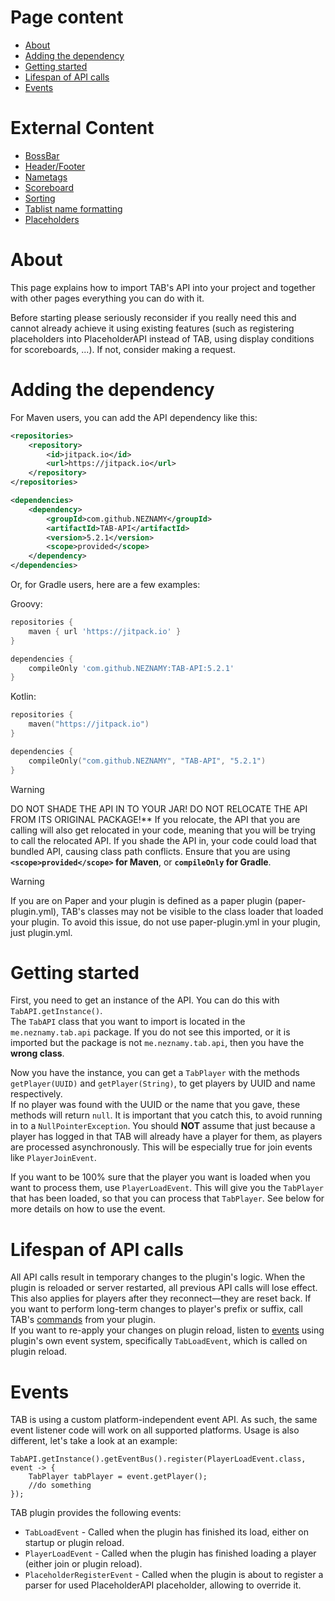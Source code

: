 # Page content
* [About](#about)
* [Adding the dependency](#adding-the-dependency)
* [Getting started](#getting-started)
* [Lifespan of API calls](#lifespan-of-api-calls)
* [Events](#Events)

# External Content
* [BossBar](https://github.com/NEZNAMY/TAB/wiki/Feature-guide:-Bossbar#api)
* [Header/Footer](https://github.com/NEZNAMY/TAB/wiki/Feature-guide:-Header-&-Footer#api)
* [Nametags](https://github.com/NEZNAMY/TAB/wiki/Feature-guide:-Nametags#api)
* [Scoreboard](https://github.com/NEZNAMY/TAB/wiki/Feature-guide:-Scoreboard#api)
* [Sorting](https://github.com/NEZNAMY/TAB/wiki/Feature-guide:-Sorting-players-in-tablist#api)
* [Tablist name formatting](https://github.com/NEZNAMY/TAB/wiki/Feature-guide:-Tablist-name-formatting#api)
* [Placeholders](https://github.com/NEZNAMY/TAB/wiki/Placeholders#api)

# About
This page explains how to import TAB's API into your project and together with other pages everything you can do with it.

Before starting please seriously reconsider if you really need this and cannot already achieve it using existing features (such as registering placeholders into PlaceholderAPI instead of TAB, using display conditions for scoreboards, ...). If not, consider making a request.

# Adding the dependency

For Maven users, you can add the API dependency like this:

```xml
<repositories>
    <repository>
        <id>jitpack.io</id>
        <url>https://jitpack.io</url>
    </repository>
</repositories>

<dependencies>
    <dependency>
        <groupId>com.github.NEZNAMY</groupId>
        <artifactId>TAB-API</artifactId>
        <version>5.2.1</version>
        <scope>provided</scope>
    </dependency>
</dependencies>
 ```

Or, for Gradle users, here are a few examples:

Groovy:
```groovy
repositories {
    maven { url 'https://jitpack.io' }
}

dependencies {
    compileOnly 'com.github.NEZNAMY:TAB-API:5.2.1'
}
```

Kotlin:
```kotlin
repositories {
    maven("https://jitpack.io")
}

dependencies {
    compileOnly("com.github.NEZNAMY", "TAB-API", "5.2.1")
}
```

> [!WARNING]
> DO NOT SHADE THE API IN TO YOUR JAR! DO NOT RELOCATE THE API FROM ITS ORIGINAL PACKAGE!**
> If you relocate, the API that you are calling will also get relocated in your code, meaning that you will be trying to call the relocated API. If you shade the API in, your code could load that bundled API, causing class path conflicts.
Ensure that you are using **`<scope>provided</scope>` for Maven**, or **`compileOnly` for Gradle**.

> [!WARNING]
> If you are on Paper and your plugin is defined as a paper plugin (paper-plugin.yml), TAB's classes may not be visible to the class loader that loaded your plugin. To avoid this issue, do not use paper-plugin.yml in your plugin, just plugin.yml.

# Getting started
First, you need to get an instance of the API.
You can do this with `TabAPI.getInstance()`.  
The `TabAPI` class that you want to import is located in the `me.neznamy.tab.api` package.
If you do not see this imported,
or it is imported but the package is not `me.neznamy.tab.api`, then you have the **wrong class**.

Now you have the instance, you can get a `TabPlayer` with the methods `getPlayer(UUID)` and `getPlayer(String)`, to get players by UUID and name respectively.  
If no player was found with the UUID or the name that you gave, these methods will return `null`. It is important that you catch this, to avoid running in to a `NullPointerException`. You should **NOT** assume that just because a player has logged in that TAB will already have a player for them, as players are processed asynchronously. This will be especially true for join events like `PlayerJoinEvent`.

If you want to be 100% sure that the player you want is loaded when you want to process them, use `PlayerLoadEvent`.
This will give you the `TabPlayer` that has been loaded, so that you can process that `TabPlayer`.
See below for more details on how to use the event.

# Lifespan of API calls
All API calls result in temporary changes to the plugin's logic.
When the plugin is reloaded or server restarted, all previous API calls will lose effect.
This also applies for players after they reconnect—they are reset back.
If you want to perform long-term changes to player's prefix or suffix,
call TAB's [commands](https://github.com/NEZNAMY/TAB/wiki/Commands-&-Permissions) from your plugin.  
If you want to re-apply your changes on plugin reload, listen to [events](#events) using plugin's own event system,
specifically `TabLoadEvent`, which is called on plugin reload.

# Events
TAB is using a custom platform-independent event API. As such, the same event listener code will work on all supported platforms. Usage is also different, let's take a look at an example:
```
TabAPI.getInstance().getEventBus().register(PlayerLoadEvent.class, event -> {
    TabPlayer tabPlayer = event.getPlayer();
    //do something
});
```
TAB plugin provides the following events:
* `TabLoadEvent` - Called when the plugin has finished its load, either on startup or plugin reload.
* `PlayerLoadEvent` - Called when the plugin has finished loading a player (either join or plugin reload).
* `PlaceholderRegisterEvent` - Called when the plugin is about to register a parser for used PlaceholderAPI placeholder, allowing to override it.